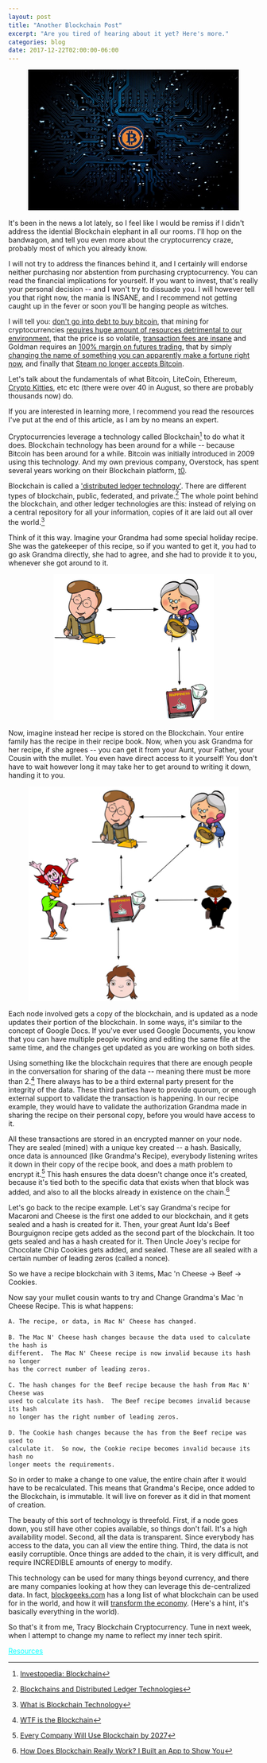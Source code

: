 ```yaml
---
layout: post
title: "Another Blockchain Post"
excerpt: "Are you tired of hearing about it yet? Here's more."
categories: blog
date: 2017-12-22T02:00:00-06:00
---
```


<center><figure>
<img src="/images/bitcoin.jpg">
</figure></center>

It's been in the news a lot lately, so I feel like I would be remiss if I didn't address the idential Blockchain elephant in all our rooms.  I'll hop on the bandwagon, and tell you even more about the cryptocurrency craze, probably most of which you already know.

I will not try to address the finances behind it, and I certainly will endorse neither purchasing nor abstention from purchasing cryptocurrency.  You can read the financial implications for yourself. If you want to invest, that's really your personal decision -- and I won't try to dissuade you.  I will however tell you that right now, the mania is INSANE, and I recommend not getting caught up in the fever or soon you'll be hanging people as witches.

I will tell you: <a href="https://www.vice.com/en_us/article/d3xywq/buy-bitcoin-with-debt-insane?utm_source=vicetwitterus">don't go into debt to buy bitcoin</a>, that mining for cryptocurrencies <a href="http://www.businessinsider.com/bitcoin-is-ruining-the-planet-2017-12?r=US&IR=T">requires huge amount of resources detrimental to our environment</a>, that the price is so volatile, <a href="https://arstechnica.com/tech-policy/2017/12/bitcoin-fees-rising-high/">transaction fees are insane</a> and Goldman requires an <a href="https://www.bloomberg.com/news/articles/2017-12-14/goldman-said-to-seek-100-margin-on-some-bitcoin-futures-trades">100% margin on futures trading</a>, that by simply <a href="https://techcrunch.com/2017/12/21/long-island-iced-tea-shares-went-gangbusters-after-changing-its-name-to-long-blockchain/">changing the name of something you can apparently make a fortune right now</a>, and finally that <a href="https://steamcommunity.com/games/593110/announcements/detail/1464096684955433613">Steam no longer accepts Bitcoin</a>.

Let's talk about the fundamentals of what Bitcoin, LiteCoin, Ethereum, <a href="https://www.cryptokitties.co/">Crypto Kitties</a>, etc etc (there were over 40 in August, so there are probably thousands now) do.

If you are interested in learning more, I recommend you read the resources I've put at the end of this article, as I am by no means an expert.

Cryptocurrencies leverage a technology called Blockchain[^1] to do what it does.  Blockchain technology has been around for a while -- because Bitcoin has been around for a while.  Bitcoin was initially introduced in 2009 using this technology.  And my own previous company, Overstock, has spent several years working on their Blockchain platform, <a href="https://www.tzero.com/">t0</a>.

Blockchain is called a <a href="https://www.investopedia.com/terms/d/distributed-ledgers.asp">'distributed ledger technology'</a>.  There are different types of blockchain, public, federated, and private.[^2]  The whole point behind the blockchain, and other ledger technologies are this: instead of relying on a central repository for all your information, copies of it are laid out all over the world.[^3]

Think of it this way.  Imagine your Grandma had some special holiday recipe.  She was the gatekeeper of this recipe, so if you wanted to get it, you had to go ask Grandma directly, she had to agree, and she had to provide it to you, whenever she got around to it.

<center><figure>
<img src="/images/recipe.jpg">
</figure></center>

Now, imagine instead her recipe is stored on the Blockchain.  Your entire family has the recipe in their recipe book.  Now, when you ask Grandma for her recipe, if she agrees -- you can get it from your Aunt, your Father, your Cousin with the mullet.  You even have direct access to it yourself!  You don't have to wait however long it may take her to get around to writing it down, handing it to you.

<center><figure>
<img src="/images/recipe_2.jpg">
</figure></center>

Each node involved gets a copy of the blockchain, and is updated as a node updates their portion of the blockchain.  In some ways, it's similar to the concept of Google Docs.  If you've ever used Google Documents, you know that you can have multiple people working and editing the same file at the same time, and the changes get updated as you are working on both sides.

Using something like the blockchain requires that there are enough people in the conversation for sharing of the data -- meaning there must be more than 2.[^4]  There always has to be a third external party present for the integrity of the data.  These third parties have to provide quorum, or enough external support to validate the transaction is happening.  In our recipe example, they would have to validate the authorization Grandma made in sharing the recipe on their personal copy, before you would have access to it.

All these transactions are stored in an encrypted manner on your node.  They are sealed (mined) with a unique key created -- a hash.  Basically, once data is announced (like Grandma's Recipe), everybody listening writes it down in their copy of the recipe book, and does a math problem to encrypt it.[^5]  This hash ensures the data doesn't change once it's created, because it's tied both to the specific data that exists when that block was added, and also to all the blocks already in existence on the chain.[^6]

Let's go back to the recipe example.  Let's say Grandma's recipe for Macaroni and Cheese is the first one added to our blockchain, and it gets sealed and a hash is created for it.  Then, your great Aunt Ida's Beef Bourguignon recipe gets added as the second part of the blockchain.  It too gets sealed and has a hash created for it.  Then Uncle Joey's recipe for Chocolate Chip Cookies gets added, and sealed.  These are all sealed with a certain number of leading zeros (called a nonce).

So we have a recipe blockchain with 3 items, Mac 'n Cheese → Beef → Cookies.  

Now say your mullet cousin wants to try and Change Grandma's Mac 'n Cheese Recipe. This is what happens:

```
A. The recipe, or data, in Mac N' Cheese has changed.

B. The Mac N' Cheese hash changes because the data used to calculate the hash is 
different.  The Mac N' Cheese recipe is now invalid because its hash no longer 
has the correct number of leading zeros.

C. The hash changes for the Beef recipe because the hash from Mac N' Cheese was
used to calculate its hash.  The Beef recipe becomes invalid because its hash
no longer has the right number of leading zeros.

D. The Cookie hash changes because the has from the Beef recipe was used to 
calculate it.  So now, the Cookie recipe becomes invalid because its hash no 
longer meets the requirements.
```

So in order to make a change to one value, the entire chain after it would have to be recalculated.  This means that Grandma's Recipe, once added to the Blockchain, is immutable.  It will live on forever as it did in that moment of creation.

The beauty of this sort of technology is threefold.  First, if a node goes down, you still have other copies available, so things don't fail.  It's a high availability model.  Second, all the data is transparent.  Since everybody has access to the data, you can all view the entire thing. Third, the data is not easily corruptible.  Once things are added to the chain, it is very difficult, and require INCREDIBLE amounts of energy to modify.

This technology can be used for many things beyond currency, and there are many companies looking at how they can leverage this de-centralized data.  In fact, <a href="https://blockgeeks.com">blockgeeks.com</a> has a long list of what blockchain can be used for in the world, and how it will <a href="https://www.youtube.com/watch?v=RplnSVTzvnU">transform the economy</a>.  (Here's a hint, it's basically everything in the world).

So that's it from me, Tracy Blockchain Cryptocurrency.  Tune in next week, when I attempt to change my name to reflect my inner tech spirit.

<font color="cyan"><u>Resources</u></font>
[^1]: <a href="https://www.investopedia.com/terms/b/blockchain.asp"> Investopedia: Blockchain</a>
[^2]:<a href="https://blockchainhub.net/blockchains-and-distributed-ledger-technologies-in-general/">Blockchains and Distributed Ledger Technologies</a>
[^3]:<a href="https://blockgeeks.com/guides/what-is-blockchain-technology/">What is Blockchain Technology</a>
[^4]: <a href="https://hackernoon.com/wtf-is-the-blockchain-1da89ba19348">WTF is the Blockchain</a>
[^5]: <a href="https://hackernoon.com/your-company-will-use-blockchain-in-less-than-10-years-heres-how-6d9da452fa8d">Every Company Will Use Blockchain by 2027</a>
[^6]: <a href="https://medium.freecodecamp.org/how-does-blockchain-really-work-i-built-an-app-to-show-you-6b70cd4caf7d">How Does Blockchain Really Work? I Built an App to Show You</a>
